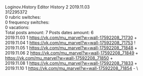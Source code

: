 Loginov.History	Editor History 2 2019.11.03\
312295372\
0 rubric switches:\
0 frequency switches:\
0 vacations:\
Total posts amount: 7	Posts dates amount: 6\
2019.11.03 1 https://vk.com/mu_marvel?w=wall-17592208_71730 + \
2019.11.04 1 https://vk.com/mu_marvel?w=wall-17592208_71753 ! \
2019.11.05 1 https://vk.com/mu_marvel?w=wall-17592208_71848 + \
2019.11.06 2 https://vk.com/mu_marvel?w=wall-17592208_71849 + https://vk.com/mu_marvel?w=wall-17592208_71850 + \
2019.11.08 1 https://vk.com/mu_marvel?w=wall-17592208_71833 + \
2019.11.10 1 https://vk.com/mu_marvel?w=wall-17592208_71854 - \

